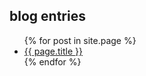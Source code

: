 ## blog entries
<ul>
  {% for post in site.page %}
    <li>
      <a href="{{ page.permalink }}">{{ page.title }}</a>
    </li>
  {% endfor %}
</ul>
